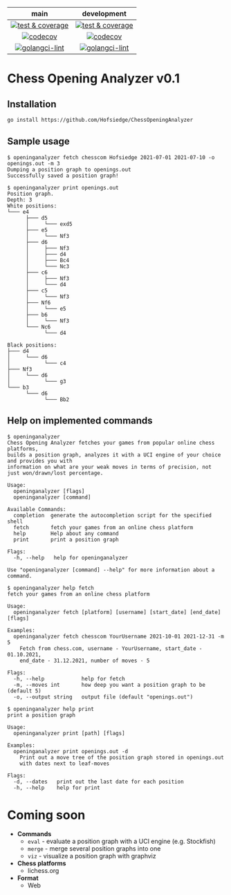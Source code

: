 | main | development |
|:----:|:-----------:|
|[![test & coverage](https://github.com/Hofsiedge/ChessOpeningAnalyzer/actions/workflows/test.yml/badge.svg?branch=main)](https://github.com/Hofsiedge/ChessOpeningAnalyzer/actions/workflows/test.yml)|[![test & coverage](https://github.com/Hofsiedge/ChessOpeningAnalyzer/actions/workflows/test.yml/badge.svg?branch=development)](https://github.com/Hofsiedge/ChessOpeningAnalyzer/actions/workflows/test.yml)|
|[![codecov](https://codecov.io/gh/Hofsiedge/ChessOpeningAnalyzer/branch/main/graph/badge.svg?token=JNGF6F0B7C)](https://codecov.io/gh/Hofsiedge/ChessOpeningAnalyzer)|[![codecov](https://codecov.io/gh/Hofsiedge/ChessOpeningAnalyzer/branch/development/graph/badge.svg?token=JNGF6F0B7C)](https://codecov.io/gh/Hofsiedge/ChessOpeningAnalyzer)|
|[![golangci-lint](https://github.com/Hofsiedge/ChessOpeningAnalyzer/actions/workflows/golangci-lint.yml/badge.svg?branch=main)](https://github.com/Hofsiedge/ChessOpeningAnalyzer/actions/workflows/golangci-lint.yml)|[![golangci-lint](https://github.com/Hofsiedge/ChessOpeningAnalyzer/actions/workflows/golangci-lint.yml/badge.svg?branch=development)](https://github.com/Hofsiedge/ChessOpeningAnalyzer/actions/workflows/golangci-lint.yml)|
# Chess Opening Analyzer v0.1
## Installation
```sh
go install https://github.com/Hofsiedge/ChessOpeningAnalyzer
```

## Sample usage
```
$ openinganalyzer fetch chesscom Hofsiedge 2021-07-01 2021-07-10 -o openings.out -m 3
Dumping a position graph to openings.out
Successfully saved a position graph!

$ openinganalyzer print openings.out                                                 
Position graph.
Depth: 3
White positions:
└─── e4
      ├─── d5
      │     └─── exd5
      ├─── e5
      │     └─── Nf3
      ├─── d6
      │     ├─── Nf3
      │     ├─── d4
      │     ├─── Bc4
      │     └─── Nc3
      ├─── c6
      │     ├─── Nf3
      │     └─── d4
      ├─── c5
      │     └─── Nf3
      ├─── Nf6
      │     └─── e5
      ├─── b6
      │     └─── Nf3
      └─── Nc6
            └─── d4

Black positions:
├─── d4
│     └─── d6
│           └─── c4
├─── Nf3
│     └─── d6
│           └─── g3
└─── b3
      └─── d6
            └─── Bb2

```
## Help on implemented commands
```
$ openinganalyzer
Chess Opening Analyzer fetches your games from popular online chess platforms,
builds a position graph, analyzes it with a UCI engine of your choice and provides you with
information on what are your weak moves in terms of precision, not just won/drawn/lost percentage.

Usage:
  openinganalyzer [flags]
  openinganalyzer [command]

Available Commands:
  completion  generate the autocompletion script for the specified shell
  fetch       fetch your games from an online chess platform
  help        Help about any command
  print       print a position graph

Flags:
  -h, --help   help for openinganalyzer

Use "openinganalyzer [command] --help" for more information about a command.
```
```
$ openinganalyzer help fetch
fetch your games from an online chess platform

Usage:
  openinganalyzer fetch [platform] [username] [start_date] [end_date] [flags]

Examples:
  openinganalyzer fetch chesscom YourUsername 2021-10-01 2021-12-31 -m 5
	Fetch from chess.com, username - YourUsername, start_date - 01.10.2021,
	end_date - 31.12.2021, number of moves - 5

Flags:
  -h, --help            help for fetch
  -m, --moves int       how deep you want a position graph to be (default 5)
  -o, --output string   output file (default "openings.out")
```
```
$ openinganalyzer help print
print a position graph

Usage:
  openinganalyzer print [path] [flags]

Examples:
  openinganalyzer print openings.out -d
	Print out a move tree of the position graph stored in openings.out
	with dates next to leaf-moves

Flags:
  -d, --dates   print out the last date for each position
  -h, --help    help for print
```

# Coming soon
* **Commands**
  * `eval` - evaluate a position graph with a UCI engine (e.g. Stockfish)
  * `merge` - merge several position graphs into one
  * `viz` - visualize a position graph with graphviz
* **Chess platforms**
  * lichess.org
* **Format**
  * Web